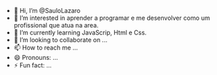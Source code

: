 - 👋 Hi, I’m @SauloLazaro
- 👀 I’m interested in aprender a programar e me desenvolver como um profissional que atua na area. 
- 🌱 I’m currently learning JavaScrip,  Html e Css. 
- 💞️ I’m looking to collaborate on ...
- 📫 How to reach me ...
- 😄 Pronouns: ...
- ⚡ Fun fact: ...

<!---
SauloLazaro/SauloLazaro is a ✨ special ✨ repository because its `README.md` (this file) appears on your GitHub profile.
You can click the Preview link to take a look at your changes.
--->
